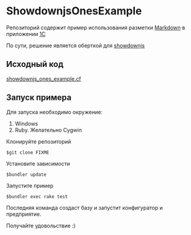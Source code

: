 # ShowdownjsOnesExample

Репозиторий содержит пример использования разметки
[Markdown](http://daringfireball.net/projects/markdown/) в приложении
[1С](http://1c.ru)

По сути, решение является оберткой для [showdownjs](https://github.com/showdownjs/showdown)

## Исходный код

[showdownjs_ones_example.cf](showdownjs_ones_example.cf)

## Запуск примера

Для запуска необходимо окружение:

1. Windows
2. Ruby. Желательно Cygwin

Клонируйте репозиторий

    $git clone FIXME

Установите зависимости

    $bundler update

Запустите пример

    $bundler exec rake test

Последняя команда создаст базу и запустит конфигуратор и предприятие.

Получайте удовольствие :)
